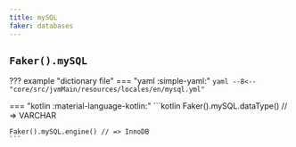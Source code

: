```yaml
---
title: mySQL
faker: databases
---
```


## `Faker().mySQL`

??? example "dictionary file"
    === "yaml :simple-yaml:"
        ```yaml
        --8<-- "core/src/jvmMain/resources/locales/en/mysql.yml"
        ```

=== "kotlin :material-language-kotlin:"
    ```kotlin
    Faker().mySQL.dataType() // => VARCHAR

    Faker().mySQL.engine() // => InnoDB
    ```